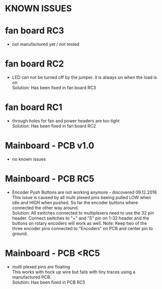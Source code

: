 KNOWN ISSUES
============

fan board RC3
=============
* not manufactured yet / not tested


fan board RC2
=============
* LED can not be turned off by the jumper. it is always on when the load is on     
  Solution: Has been fixed in fan board RC3

fan board RC1
=============
* through holes for fan and power headers are too tight     
  Solution: Has been fixed in fan board RC2


Mainboard - PCB v1.0
========
* no known issues


Mainboard - PCB RC5
=======
* Encoder Push Buttons are not working anymore - discovered 09.12.2016    
  This issue is caused by all multi plexed pins beeing pulled LOW when idle and HIGH when pushed. So far the  encoder buttons where connected the other way around.    
  Solution: All switches connected to multiplexers need to use the 32 pin header. Connect switches to "+" and "S" pin on 1-32 header and the buttons on rotary encoders will work as well.
  Note: Keep two of the three encoder pins connected to "Encoders" on PCB and center pin to ground.


Mainboard - PCB <RC5
========
* multi plexed pins are floating    
  This works with hock up wire but fails with tiny traces using a manufactured PCB.     
  Solution: Has been fixed in PCB RC5
